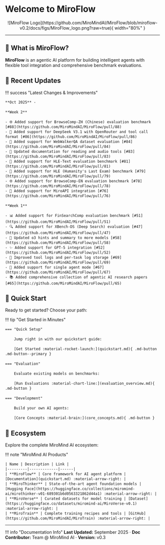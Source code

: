 
# Welcome to MiroFlow

<div align="center" markdown="1">
  ![MiroFlow Logo](https://github.com/MiroMindAI/MiroFlow/blob/miroflow-v0.2/docs/figs/MiroFlow_logo.png?raw=true){ width="80%" }
</div>

---

## 🚀 What is MiroFlow?

**MiroFlow** is an agentic AI platform for building intelligent agents with flexible tool integration and comprehensive benchmark evaluations.


## 📝 Recent Updates

!!! success "Latest Changes & Improvements"
    
    **Oct 2025** - 

    **Week 2**

    - 🌐 Added support for BrowseComp-ZH (Chinese) evaluation benchmark [#88](https://github.com/MiroMindAI/MiroFlow/pull/88)
    - 🤖 Added support for DeepSeek V3.1 with OpenRouter and tool call format [#86](https://github.com/MiroMindAI/MiroFlow/pull/86)
    - 🚶 Added support for WebWalkerQA dataset evaluation [#84](https://github.com/MiroMindAI/MiroFlow/pull/84)
    - 📖 Updated documentation for reading and audio tools [#83](https://github.com/MiroMindAI/MiroFlow/pull/83)
    - 📝 Added support for HLE-Text evaluation benchmark [#81](https://github.com/MiroMindAI/MiroFlow/pull/81)
    - 🧠 Added support for HLE (Humanity's Last Exam) benchmark [#79](https://github.com/MiroMindAI/MiroFlow/pull/79)
    - 🌐 Added support for BrowseComp-EN evaluation benchmark [#78](https://github.com/MiroMindAI/MiroFlow/pull/78)
    - 🔌 Added support for MiroAPI integration [#76](https://github.com/MiroMindAI/MiroFlow/pull/76)

    **Week 1**
    
    - 📊 Added support for FinSearchComp evaluation benchmark [#51](https://github.com/MiroMindAI/MiroFlow/pull/51)
    - 🔍 Added support for XBench-DS (Deep Search) evaluation [#47](https://github.com/MiroMindAI/MiroFlow/pull/47)
    - 🧠 Updated o3 hints and summary to more models [#58](https://github.com/MiroMindAI/MiroFlow/pull/58)
    - ✨ Added support for GPT-5 integration [#52](https://github.com/MiroMindAI/MiroFlow/pull/52)
    - 🔧 Improved tool logs and per-task log storage [#69](https://github.com/MiroMindAI/MiroFlow/pull/69)
    - 🤖 Added support for single agent mode [#67](https://github.com/MiroMindAI/MiroFlow/pull/67)
    - 📚 Added comprehensive collection of agentic AI research papers [#65](https://github.com/MiroMindAI/MiroFlow/pull/65)





## 🎯 Quick Start

Ready to get started? Choose your path:

!!! tip "Get Started in Minutes"
    
    === "Quick Setup"
    
        Jump right in with our quickstart guide:
        
        [Get Started :material-rocket-launch:](quickstart.md){ .md-button .md-button--primary }
    
    === "Evaluation"
    
        Evaluate existing models on benchmarks:
        
        [Run Evaluations :material-chart-line:](evaluation_overview.md){ .md-button }
    
    === "Development"
    
        Build your own AI agents:
        
        [Core Concepts :material-brain:](core_concepts.md){ .md-button }



## 🔗 Ecosystem

Explore the complete MiroMind AI ecosystem:

!!! note "MiroMind AI Products"

    | Name | Description | Link |
    |---------|-------------|------|
    | **MiroFlow** | Core framework for AI agent platform | [Documentation](quickstart.md) :material-arrow-right: |
    | **MiroThinker** | State-of-the-art agent foundation models | [Hugging Face](https://huggingface.co/collections/miromind-ai/mirothinker-v01-689301b6d0563321862d44a1) :material-arrow-right: |
    | **MiroVerse** | Curated datasets for model training | [Dataset](https://huggingface.co/datasets/miromind-ai/MiroVerse-v0.1) :material-arrow-right: |
    | **MiroTrain** | Complete training recipes and tools | [GitHub](https://github.com/MiroMindAI/MiroTrain) :material-arrow-right: |





---

!!! info "Documentation Info"
    **Last Updated:** September 2025 · **Doc Contributor:** Team @ MiroMind AI · **Version:** v0.3